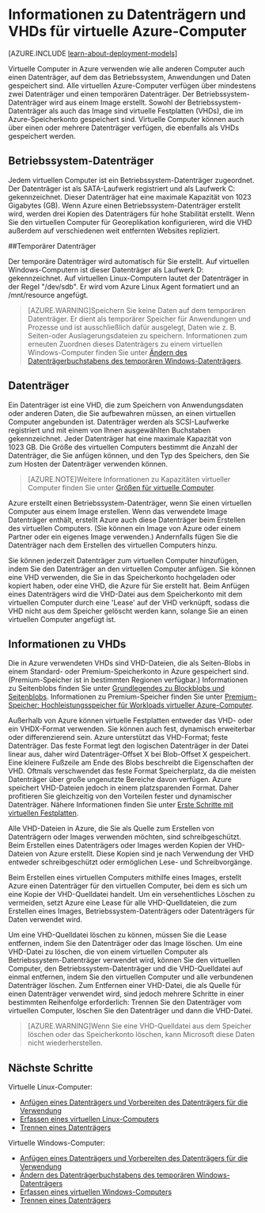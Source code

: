 <properties
	pageTitle="Informationen zu Datenträgern und VHDs | Microsoft Azure"
	description="Machen Sie sich mit den Grundlagen von Datenträgern und VHDs für virtuelle Azure-Computern vertraut."
	services="virtual-machines"
	documentationCenter=""
	authors="cynthn"
	manager="timlt"
	editor="tysonn"
	tags="azure-resource-manager,azure-service-management"/>

<tags
	ms.service="virtual-machines"
	ms.workload="infrastructure-services"
	ms.tgt_pltfrm="na"
	ms.devlang="na"
	ms.topic="article"
	ms.date="11/04/2015"
	ms.author="cynthn"/>

# Informationen zu Datenträgern und VHDs für virtuelle Azure-Computer

[AZURE.INCLUDE [learn-about-deployment-models](../../includes/learn-about-deployment-models-both-include.md)]



Virtuelle Computer in Azure verwenden wie alle anderen Computer auch einen Datenträger, auf dem das Betriebssystem, Anwendungen und Daten gespeichert sind. Alle virtuellen Azure-Computer verfügen über mindestens zwei Datenträger und einen temporären Datenträger. Der Betriebssystem-Datenträger wird aus einem Image erstellt. Sowohl der Betriebssystem-Datenträger als auch das Image sind virtuelle Festplatten (VHDs), die im Azure-Speicherkonto gespeichert sind. Virtuelle Computer können auch über einen oder mehrere Datenträger verfügen, die ebenfalls als VHDs gespeichert werden.

## Betriebssystem-Datenträger

Jedem virtuellen Computer ist ein Betriebssystem-Datenträger zugeordnet. Der Datenträger ist als SATA-Laufwerk registriert und als Laufwerk C: gekennzeichnet. Dieser Datenträger hat eine maximale Kapazität von 1023 Gigabytes (GB). Wenn Azure einen Betriebssystem-Datenträger erstellt wird, werden drei Kopien des Datenträgers für hohe Stabilität erstellt. Wenn Sie den virtuellen Computer für Georeplikation konfigurieren, wird die VHD außerdem auf verschiedenen weit entfernten Websites repliziert.

##Temporärer Datenträger

Der temporäre Datenträger wird automatisch für Sie erstellt. Auf virtuellen Windows-Computern ist dieser Datenträger als Laufwerk D: gekennzeichnet. Auf virtuellen Linux-Computern lautet der Datenträger in der Regel "/dev/sdb". Er wird vom Azure Linux Agent formatiert und an /mnt/resource angefügt.

>[AZURE.WARNING]Speichern Sie keine Daten auf dem temporären Datenträger. Er dient als temporärer Speicher für Anwendungen und Prozesse und ist ausschließlich dafür ausgelegt, Daten wie z. B. Seiten-oder Auslagerungsdateien zu speichern. Informationen zum erneuten Zuordnen dieses Datenträgers zu einem virtuellen Windows-Computer finden Sie unter [Ändern des Datenträgerbuchstabens des temporären Windows-Datenträgers](virtual-machines-windows-change-drive-letter.md).

## Datenträger

Ein Datenträger ist eine VHD, die zum Speichern von Anwendungsdaten oder anderen Daten, die Sie aufbewahren müssen, an einen virtuellen Computer angebunden ist. Datenträger werden als SCSI-Laufwerke registriert und mit einem von Ihnen ausgewählten Buchstaben gekennzeichnet. Jeder Datenträger hat eine maximale Kapazität von 1023 GB. Die Größe des virtuellen Computers bestimmt die Anzahl der Datenträger, die Sie anfügen können, und den Typ des Speichers, den Sie zum Hosten der Datenträger verwenden können.

>[AZURE.NOTE]Weitere Informationen zu Kapazitäten virtueller Computer finden Sie unter [Größen für virtuelle Computer](virtual-machines-size-specs.md).

Azure erstellt einen Betriebssystem-Datenträger, wenn Sie einen virtuellen Computer aus einem Image erstellen. Wenn das verwendete Image Datenträger enthält, erstellt Azure auch diese Datenträger beim Erstellen des virtuellen Computers. (Sie können ein Image von Azure oder einem Partner oder ein eigenes Image verwenden.) Andernfalls fügen Sie die Datenträger nach dem Erstellen des virtuellen Computers hinzu.

Sie können jederzeit Datenträger zum virtuellen Computer hinzufügen, indem Sie den Datenträger an den virtuellen Computer anfügen. Sie können eine VHD verwenden, die Sie in das Speicherkonto hochgeladen oder kopiert haben, oder eine VHD, die Azure für Sie erstellt hat. Beim Anfügen eines Datenträgers wird die VHD-Datei aus dem Speicherkonto mit dem virtuellen Computer durch eine 'Lease' auf der VHD verknüpft, sodass die VHD nicht aus dem Speicher gelöscht werden kann, solange Sie an einen virtuellen Computer angefügt ist.

## Informationen zu VHDs

Die in Azure verwendeten VHDs sind VHD-Dateien, die als Seiten-Blobs in einem Standard- oder Premium-Speicherkonto in Azure gespeichert sind. (Premium-Speicher ist in bestimmten Regionen verfügbar.) Informationen zu Seitenblobs finden Sie unter [Grundlegendes zu Blockblobs und Seitenblobs](https://msdn.microsoft.com/library/ee691964.aspx). Informationen zu Premium-Speicher finden Sie unter [Premium-Speicher: Hochleistungsspeicher für Workloads virtueller Azure-Computer](../storage-premium-storage-preview-portal.md).

Außerhalb von Azure können virtuelle Festplatten entweder das VHD- oder ein VHDX-Format verwenden. Sie können auch fest, dynamisch erweiterbar oder differenzierend sein. Azure unterstützt das VHD-Format; feste Datenträger. Das feste Format legt den logischen Datenträger in der Datei linear aus, daher wird Datenträger-Offset X bei Blob-Offset X gespeichert. Eine kleinere Fußzeile am Ende des Blobs beschreibt die Eigenschaften der VHD. Oftmals verschwendet das feste Format Speicherplatz, da die meisten Datenträger über große ungenutzte Bereiche davon verfügen. Azure speichert VHD-Dateien jedoch in einem platzsparenden Format. Daher profitieren Sie gleichzeitig von den Vorteilen fester und dynamischer Datenträger. Nähere Informationen finden Sie unter [Erste Schritte mit virtuellen Festplatten](https://technet.microsoft.com/library/dd979539.aspx).

Alle VHD-Dateien in Azure, die Sie als Quelle zum Erstellen von Datenträgern oder Images verwenden möchten, sind schreibgeschützt. Beim Erstellen eines Datenträgers oder Images werden Kopien der VHD-Dateien von Azure erstellt. Diese Kopien sind je nach Verwendung der VHD entweder schreibgeschützt oder ermöglichen Lese- und Schreibvorgänge.

 Beim Erstellen eines virtuellen Computers mithilfe eines Images, erstellt Azure einen Datenträger für den virtuellen Computer, bei dem es sich um eine Kopie der VHD-Quelldatei handelt. Um ein versehentliches Löschen zu vermeiden, setzt Azure eine Lease für alle VHD-Quelldateien, die zum Erstellen eines Images, Betriebssystem-Datenträgers oder Datenträgers für Daten verwendet wird.

Um eine VHD-Quelldatei löschen zu können, müssen Sie die Lease entfernen, indem Sie den Datenträger oder das Image löschen. Um eine VHD-Datei zu löschen, die von einem virtuellen Computer als Betriebssystem-Datenträger verwendet wird, können Sie den virtuellen Computer, den Betriebssystem-Datenträger und die VHD-Quelldatei auf einmal entfernen, indem Sie den virtuellen Computer und alle verbundenen Datenträger löschen. Zum Entfernen einer VHD-Datei, die als Quelle für einen Datenträger verwendet wird, sind jedoch mehrere Schritte in einer bestimmten Reihenfolge erforderlich: Trennen Sie den Datenträger vom virtuellen Computer, löschen Sie den Datenträger und dann die VHD-Datei.

>[AZURE.WARNING]Wenn Sie eine VHD-Quelldatei aus dem Speicher löschen oder das Speicherkonto löschen, kann Microsoft diese Daten nicht wiederherstellen.

## Nächste Schritte

Virtuelle Linux-Computer:

-  [Anfügen eines Datenträgers und Vorbereiten des Datenträgers für die Verwendung](virtual-machines-linux-how-to-attach-disk.md)
-  [Erfassen eines virtuellen Linux-Computers](virtual-machines-linux-capture-image.md)
-  [Trennen eines Datenträgers](virtual-machines-linux-how-to-detach-disk.md)

Virtuelle Windows-Computer:

-  [Anfügen eines Datenträgers und Vorbereiten des Datenträgers für die Verwendung](storage-windows-attach-disk.md)
- [Ändern des Datenträgerbuchstabens des temporären Windows-Datenträgers](virtual-machines-windows-change-drive-letter.md)
-  [Erfassen eines virtuellen Windows-Computers](virtual-machines-capture-image-windows-server.md)
-  [Trennen eines Datenträgers](storage-windows-detach-disk.md)

<!---HONumber=AcomDC_1223_2015-->